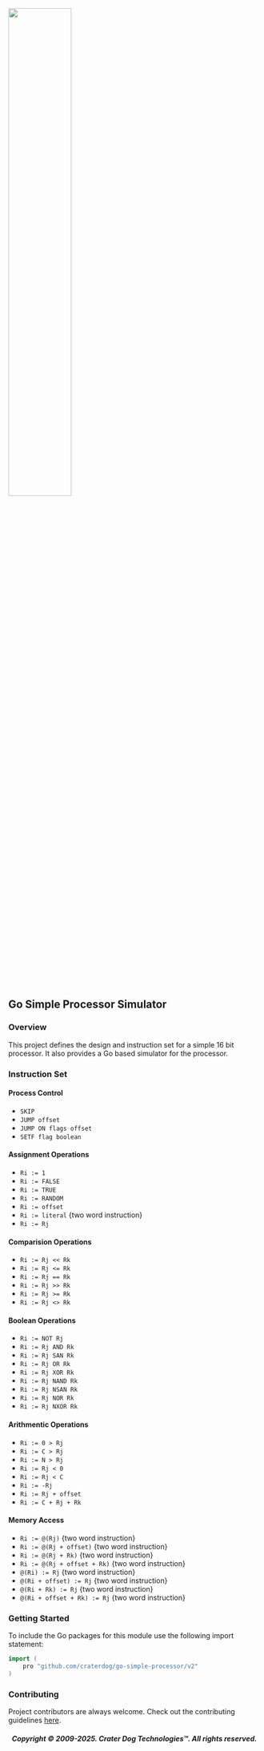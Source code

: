 <img src="https://craterdog.com/images/CraterDog.png" width="50%">

## Go Simple Processor Simulator

### Overview
This project defines the design and instruction set for a simple 16 bit
processor.  It also provides a Go based simulator for the processor.

### Instruction Set

#### Process Control
 * `SKIP`
 * `JUMP offset`
 * `JUMP ON flags offset`
 * `SETF flag boolean`

#### Assignment Operations
 * `Ri := 1`
 * `Ri := FALSE`
 * `Ri := TRUE`
 * `Ri := RANDOM`
 * `Ri := offset`
 * `Ri := literal` {two word instruction}
 * `Ri := Rj`

#### Comparision Operations
 * `Ri := Rj << Rk`
 * `Ri := Rj <= Rk`
 * `Ri := Rj == Rk`
 * `Ri := Rj >> Rk`
 * `Ri := Rj >= Rk`
 * `Ri := Rj <> Rk`

#### Boolean Operations
 * `Ri := NOT Rj`
 * `Ri := Rj AND Rk`
 * `Ri := Rj SAN Rk`
 * `Ri := Rj OR Rk`
 * `Ri := Rj XOR Rk`
 * `Ri := Rj NAND Rk`
 * `Ri := Rj NSAN Rk`
 * `Ri := Rj NOR Rk`
 * `Ri := Rj NXOR Rk`

#### Arithmentic Operations
 * `Ri := 0 > Rj`
 * `Ri := C > Rj`
 * `Ri := N > Rj`
 * `Ri := Rj < 0`
 * `Ri := Rj < C`
 * `Ri := -Rj`
 * `Ri := Rj + offset`
 * `Ri := C + Rj + Rk`

#### Memory Access
 * `Ri := @(Rj)` {two word instruction}
 * `Ri := @(Rj + offset)` {two word instruction}
 * `Ri := @(Rj + Rk)` {two word instruction}
 * `Ri := @(Rj + offset + Rk)` {two word instruction}
 * `@(Ri) := Rj` {two word instruction}
 * `@(Ri + offset) := Rj` {two word instruction}
 * `@(Ri + Rk) := Rj` {two word instruction}
 * `@(Ri + offset + Rk) := Rj` {two word instruction}

### Getting Started
To include the Go packages for this module use the following import statement:
```go
import (
	pro "github.com/craterdog/go-simple-processor/v2"
)
```

### Contributing
Project contributors are always welcome. Check out the contributing guidelines
[here](https://github.com/craterdog/go-simple-processor/blob/main/.github/CONTRIBUTING.md).

<H5 align="center"> Copyright © 2009-2025. Crater Dog Technologies™. All rights reserved. </H5>
